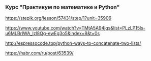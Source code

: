 ### Курс "Практикум по математике и Python"

https://stepik.org/lesson/57431/step/1?unit=35906

https://www.youtube.com/watch?v=TMtA5A94jqs&list=PLzLP15ls-u6MLBrlWA_lzl8Qg-ewEg3o5&index=8&t=0s

http://espressocode.top/python-ways-to-concatenate-two-lists/

https://habr.com/ru/post/63539/